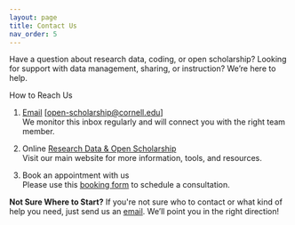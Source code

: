```yaml
---
layout: page
title: Contact Us
nav_order: 5
---
```

Have a question about research data, coding, or open scholarship? Looking for support with data management, sharing, or instruction? We’re here to help.

How to Reach Us
1. [Email](mailto:open-scholarship@cornell.edu) [open-scholarship@cornell.edu]<br>
We monitor this inbox regularly and will connect you with the right team member.

2. Online [Research Data & Open Scholarship](https://www.library.cornell.edu/rdos) <br>
Visit our main website for more information, tools, and resources.

3. Book an appointment with us<br>
Please use this [booking form](https://spaces.library.cornell.edu/appointments?lid=10850#s-lc-public-pt) to schedule a consultation. 

**Not Sure Where to Start?**
If you're not sure who to contact or what kind of help you need, just send us an [email](mailto:open-scholarship@cornell.edu). We’ll point you in the right direction!